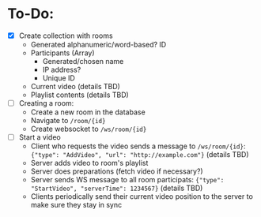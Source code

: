 # To-Do:
- [X] Create collection with rooms
    - Generated alphanumeric/word-based? ID
    - Participants (Array)
        - Generated/chosen name
        - IP address?
        - Unique ID
    - Current video (details TBD)
    - Playlist contents (details TBD)
- [ ] Creating a room:
    - Create a new room in the database
    - Navigate to `/room/{id}`
    - Create websocket to `/ws/room/{id}`
- [ ] Start a video
    - Client who requests the video sends a message to `/ws/room/{id}`: `{"type": "AddVideo", "url": "http://example.com"}` (details TBD)
    - Server adds video to room's playlist
    - Server does preparations (fetch video if necessary?)
    - Server sends WS message to all room participats: `{"type": "StartVideo", "serverTime": 1234567}` (details TBD)
    - Clients periodically send their current video position to the server to make sure they stay in sync